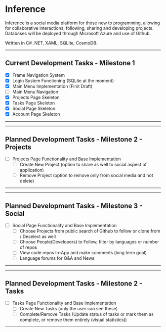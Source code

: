 # Inference

Inference is a social media platform for those new to programming, allowing for collaborative interactions, following, sharing and developing projects. Databases will be deployed through Microsoft Azure and use of Github.

Written in C# .NET, XAML, SQLite, CosmoDB.
- - - -
## Current Development Tasks - Milestone 1
- [x] Frame Navigation System
- [x] Login System Functioning (SQLite at the moment)
- [x] Main Menu Implementation (First Draft)
- [ ] Main Menu Navigation
- [x] Projects Page Skeleton
- [x] Tasks Page Skeleton
- [x] Social Page Skeleton
- [x] Account Page Skeleton
- - - -

- - - -
## Planned Development Tasks - Milestone 2 - Projects
- [ ] Projects Page Functionality and Base Implementation
  - [ ] Create New Project (option to share as well to social aspect of application)
  - [ ] Remove Project (option to remove only from social media and not delete)
- - - -

- - - -
## Planned Development Tasks - Milestone 3 - Social
- [ ] Social Page Functionality and Base Implementation
  - [ ] Choose Projects from public search of Github to follow or clone from / Deselect as well
  - [ ] Choose People(Developers) to Follow, filter by languages or number of repos
  - [ ] View code repos In-App and make comments (long term goal)
  - [ ] Language forums for Q&A and News
- - - -

- - - -
## Planned Development Tasks - Milestone 2 - Tasks
- [ ] Tasks Page Functionality and Base Implementation
  - [ ] Create New Tasks (only the user can see these)
  - [ ] Complete/Remove Tasks (Update status of tasks or mark them as complete, or remove them entirely (visual statistics))
- - - -
